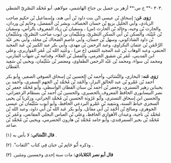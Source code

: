 ٣٠٣ -** خ س:** أزهر بن جميل بن جناح الهاشمي، مولاهم، أبو مُحَمَّد البَصْرِيّ الشطي.

**رَوَى عَن:** إسحاق بْن عيسى ابْن بنت داود بْن أَبي هند، وإسماعيل بْن حكيم صاحب الزيادي، وأبي الخليل بزيع بْن حسان الخصاف، وبشر بْن المفضل، وحاتم بْن وردان، والحارث بْن وجيه، وخالد بْن الحارث (س) ، وسفيان بْن زياد المعروف بالرأس، وسفيان بْن عُيَيْنَة، والسكن بْن أَبي السكن البَصْرِيّ، وسُلَيْمان بن أيوب صاحب البَصْرِيّ، وسُلَيْمان بْن داود الشاذكوني، وسهل بْن حسان، وأبي عاصم الضحاك بْن مخلد، وأبي بحر عَبْد الرَّحْمَنِ بْن عثمان البكراوي، وعبد الرحمن بْن مهدي، وأبي بكر عبد الكبير بْن عَبد المجيد الحنفي، وعبد الوهاب بْن عَبد المجيد الثقفي (خ س) ، وعُبَيد الله بْن عُمَر القواريري، وعلي ابن المديني، عُمَر بْن شقيق الجرمي، والفضل بْن العلاء، وقدامة بْن شهاب المازني، ومحمد بْن سواء، ومحمد بْن عَبْد الرحمن الطفاوي، ومعتمر بْن سُلَيْمان، ويحيى بْن سَعِيد القطان.

**رَوَى عَنه:** البخاري، والنَّسَائي، وأحمد بْن الحسين بْن إسحاق الصوفي الصغير، وأبو بكر أحمد بْن عَمْرو بْن عبد الخالق البزار، وأَحْمَد بْن مُحَمَّد بْن الجهم السمري، وأحمد بن يحيىابن زهير التستري، وجعفر بْن أحمد بْن سنان القطان الواسطي، وأبو مُحَمَّد جعفر بْن نصر النيسابوري الحافظ المعروف بالحصيري، والحسين بْن أحمد بْن بسطام الزعفراني، والحسين ابن إسحاق التستري، وأَبُو عَرُوبَة الحسين بْن مُحَمَّد الحراني، وزكريا بْن يحيى السجزي خياط السنة، وسَعِيد بْن عَمْرو البردعي الحافظ، وأبو أيوب سُلَيْمان بْن عيسى الجوهري، وصالح بْن أَحْمَد بْن أَبي مقاتل، وأبو بكر عَبد الله بْن أَبي داود، وعبد الله بْن مُحَمَّد بْن ناجية، وعبدان الأهوازي الحافظ، وعلي بْن العباس البجلي المقانعي، وعُمَر بْن مُحَمَّد بْن بجير السمرقندي، وأبو حامد مُحَمَّد بْن هارون الحضرمي، ويحيى بْن مُحَمَّد بْن صاعد.

**قال النَّسَائي:** لا بأس به (١) .

وذكره أَبُو حَاتِم بْن حبان فِي كتاب "الثقات". (٢) .

**قال أبو نصر الكلاباذي:** مات سنة إحدى وخمسين ومئتين. (٣)
